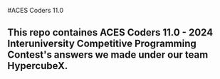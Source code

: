 #ACES Coders 11.0
## This repo containes ACES Coders 11.0 -  2024 Interuniversity Competitive Programming Contest's answers we made under our team HypercubeX.

